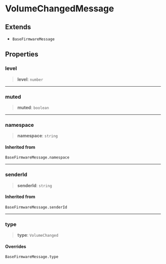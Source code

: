 # VolumeChangedMessage

## Extends

- `BaseFirmwareMessage`

## Properties

### level

> **level**: `number`

***

### muted

> **muted**: `boolean`

***

### namespace

> **namespace**: `string`

#### Inherited from

`BaseFirmwareMessage.namespace`

***

### senderId

> **senderId**: `string`

#### Inherited from

`BaseFirmwareMessage.senderId`

***

### type

> **type**: `VolumeChanged`

#### Overrides

`BaseFirmwareMessage.type`
